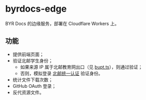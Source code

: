 # byrdocs-edge

BYR Docs 的边缘服务，部署在 Cloudflare Workers 上。

## 功能

- 提供前端页面；
- 验证北邮学生身份；
    - 如果来源 IP 属于北邮教育网出口（见 [bupt.ts](bupt.ts)），则通过验证；
    - 否则，模拟登录 [北邮统一认证](https://auth.bupt.edu.cn/authserver/login) 验证身份。
- 统计文件下载次数；
- GitHub OAuth 登录；
- 反代资源文件。

